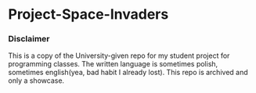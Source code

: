 # Project-Space-Invaders
### Disclaimer
This is a copy of the University-given repo for my student project for programming classes. The written language is sometimes polish, sometimes english(yea, bad habit I already lost). This repo is archived and only a showcase.
